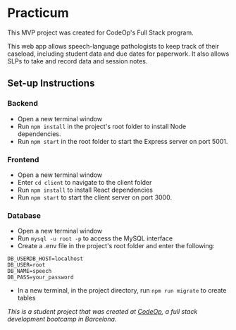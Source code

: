 # Practicum

This MVP project was created for CodeOp's Full Stack program.

This web app allows speech-language pathologists to keep track of their caseload, including student data and due dates for paperwork. It also allows SLPs to take and record data and session notes.

## Set-up Instructions

### Backend

- Open a new terminal window
- Run `npm install` in the project's root folder to install Node dependencies.
- Run `npm start` in the root folder to start the Express server on port 5001.

### Frontend

- Open a new terminal window
- Enter `cd client` to navigate to the client folder
- Run `npm install` to install React dependencies
- Run `npm start` to start the client server on port 3000.

### Database

- Open a new terminal window
- Run `mysql -u root -p` to access the MySQL interface
- Create a .env file in the project's root folder and enter the following:

```
DB_USERDB_HOST=localhost
DB_USER=root
DB_NAME=speech
DB_PASS=your_password
```

- In a new terminal, in the project directory, run `npm run migrate` to create tables

_This is a student project that was created at [CodeOp](http://codeop.tech), a full stack development bootcamp in Barcelona._